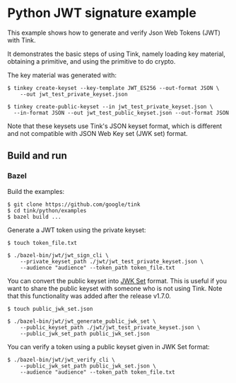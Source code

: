 # Python JWT signature example

This example shows how to generate and verify Json Web Tokens (JWT) with Tink.

It demonstrates the basic steps of using Tink, namely loading key material,
obtaining a primitive, and using the primitive to do crypto.

The key material was generated with:

```shell
$ tinkey create-keyset --key-template JWT_ES256 --out-format JSON \
    --out jwt_test_private_keyset.json

$ tinkey create-public-keyset --in jwt_test_private_keyset.json \
  --in-format JSON --out jwt_test_public_keyset.json --out-format JSON
```

Note that these keysets use Tink's JSON keyset format, which is different and
not compatible with JSON Web Key set (JWK set) format.

## Build and run

### Bazel

Build the examples:

```shell
$ git clone https://github.com/google/tink
$ cd tink/python/examples
$ bazel build ...
```

Generate a JWT token using the private keyset:

```shell
$ touch token_file.txt

$ ./bazel-bin/jwt/jwt_sign_cli \
    --private_keyset_path ./jwt/jwt_test_private_keyset.json \
    --audience "audience" --token_path token_file.txt
```

You can convert the public keyset into
[JWK Set](https://datatracker.ietf.org/doc/html/rfc7517#section-5) format. This
is useful if you want to share the public keyset with someone who is not using
Tink. Note that this functionality was added after the release v1.7.0.

```shell
$ touch public_jwk_set.json

$ ./bazel-bin/jwt/jwt_generate_public_jwk_set \
    --public_keyset_path ./jwt/jwt_test_private_keyset.json \
    --public_jwk_set_path public_jwk_set.json
```

You can verify a token using a public keyset given in JWK Set format:

```shell
$ ./bazel-bin/jwt/jwt_verify_cli \
    --public_jwk_set_path public_jwk_set.json \
    --audience "audience" --token_path token_file.txt
```

